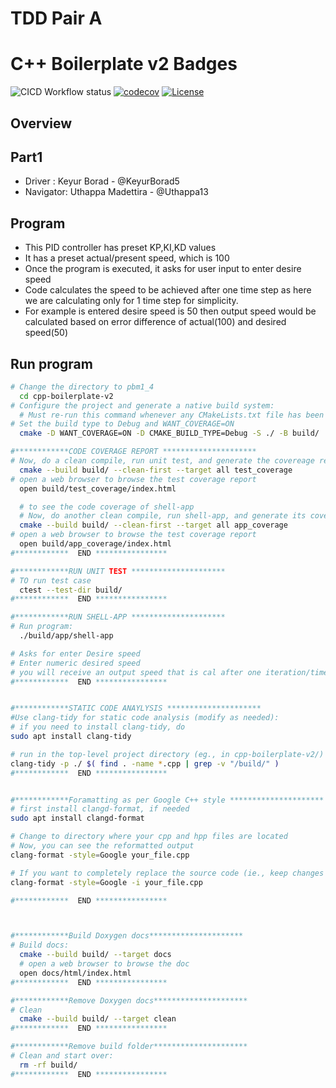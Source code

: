# TDD Pair A
# C++ Boilerplate v2 Badges
![CICD Workflow status](https://github.com/keyurborad5/TTD_pairA/actions/workflows/run-unit-test-and-upload-codecov.yml/badge.svg) [![codecov](https://codecov.io/gh/keyurborad5/TTD_pairA/branch/main/graph/badge.svg)](https://codecov.io/gh/keyurborad5/TTD_pairA) [![License](https://img.shields.io/badge/license-MIT-blue.svg)](LICENSE)


## Overview
## Part1
- Driver : Keyur Borad - @KeyurBorad5
- Navigator: Uthappa Madettira - @Uthappa13

## Program
- This PID controller has preset KP,KI,KD values
- It has a preset actual/present speed, which is 100
- Once the program is executed, it asks for user input to enter desire speed
- Code calculates the speed to be achieved after one time step as here we are calculating only for 1 time step for simplicity.
- For example is entered desire speed is 50 then output speed would be calculated based on error difference of actual(100) and desired speed(50)


## Run program
```bash
# Change the directory to pbm1_4
  cd cpp-boilerplate-v2
# Configure the project and generate a native build system:
  # Must re-run this command whenever any CMakeLists.txt file has been changed
# Set the build type to Debug and WANT_COVERAGE=ON
  cmake -D WANT_COVERAGE=ON -D CMAKE_BUILD_TYPE=Debug -S ./ -B build/

#************CODE COVERAGE REPORT *********************
# Now, do a clean compile, run unit test, and generate the covereage report of unit tests
  cmake --build build/ --clean-first --target all test_coverage
# open a web browser to browse the test coverage report
  open build/test_coverage/index.html

  # to see the code coverage of shell-app
  # Now, do another clean compile, run shell-app, and generate its covereage report
  cmake --build build/ --clean-first --target all app_coverage
# open a web browser to browse the test coverage report
  open build/app_coverage/index.html
#************  END ****************

#************RUN UNIT TEST *********************
# TO run test case
  ctest --test-dir build/
#************  END ****************

#************RUN SHELL-APP *********************
# Run program:
  ./build/app/shell-app

# Asks for enter Desire speed
# Enter numeric desired speed
# you will receive an output speed that is cal after one iteration/time step of the PID controller. (Here actual speed is set to 100)
#************  END ****************


#************STATIC CODE ANAYLYSIS *********************
#Use clang-tidy for static code analysis (modify as needed):
# if you need to install clang-tidy, do
sudo apt install clang-tidy

# run in the top-level project directory (eg., in cpp-boilerplate-v2/)
clang-tidy -p ./ $( find . -name *.cpp | grep -v "/build/" )
#************  END ****************


#************Foramatting as per Google C++ style *********************
# first install clangd-format, if needed
sudo apt install clangd-format

# Change to directory where your cpp and hpp files are located
# Now, you can see the reformatted output
clang-format -style=Google your_file.cpp

# If you want to completely replace the source code (ie., keep changes in-place) do:
clang-format -style=Google -i your_file.cpp

#************  END ****************



#************Build Doxygen docs*********************
# Build docs:
  cmake --build build/ --target docs
  # open a web browser to browse the doc
  open docs/html/index.html
#************  END ****************

#************Remove Doxygen docs*********************
# Clean
  cmake --build build/ --target clean
#************  END ****************

#************Remove build folder*********************
# Clean and start over:
  rm -rf build/
#************  END ****************
